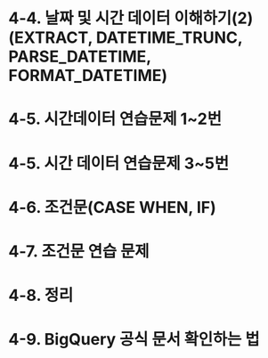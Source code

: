# 4-4. 날짜 및 시간 데이터 이해하기(2)(EXTRACT, DATETIME_TRUNC, PARSE_DATETIME, FORMAT_DATETIME)





# 4-5. 시간데이터 연습문제 1~2번





# 4-5. 시간 데이터 연습문제 3~5번





# 4-6. 조건문(CASE WHEN, IF)





# 4-7.  조건문 연습 문제





# 4-8. 정리





# 4-9. BigQuery 공식 문서 확인하는 법




